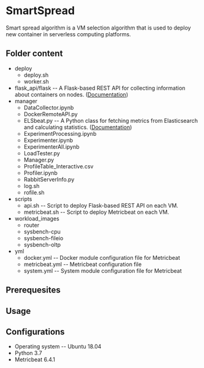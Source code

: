 # SmartSpread
Smart spread algorithm is a VM selection algorithm that is used to deploy new container in serverless computing platforms. 
## Folder content
* deploy
  * deploy.sh
  * worker.sh
* flask_api/flask -- A Flask-based REST API for collecting information about containers on nodes. ([Documentation](wiki/Docker-Flask-API))
* manager
  * DataCollector.ipynb
  * DockerRemoteAPI.py
  * ELSbeat.py -- A Python class for fetching metrics from Elasticsearch and calculating statistics. ([Documentation](wiki/Fetch-metrics-from-Elasticsearch-and-calculate-statistics))
  * ExperimentProcessing.ipynb
  * Experimenter.ipynb
  * ExperimenterAll.ipynb
  * LoadTester.py
  * Manager.py
  * ProfileTable_Interactive.csv
  * Profiler.ipynb
  * RabbitServerInfo.py
  * log.sh
  * rofile.sh
* scripts
  * api.sh -- Script to deploy Flask-based REST API on each VM.
  * metricbeat.sh  -- Script to deploy Metricbeat on each VM.
* workload_images
  * router
  * sysbench-cpu
  * sysbench-fileio
  * sysbench-oltp
* yml
  * docker.yml -- Docker module configuration file for Metricbeat
  * metricbeat.yml -- Metricbeat configuration file
  * system.yml -- System module configuration file for Metricbeat
## Prerequesites
## Usage
## Configurations
  * Operating system -- Ubuntu 18.04
  * Python 3.7
  * Metricbeat 6.4.1
